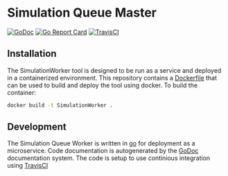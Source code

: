 # Simulation Queue Master

[![GoDoc](https://godoc.org/github.com/NJCoast/SimulationWorker?status.svg)](https://godoc.org/github.com/NJCoast/SimulationWorker)
[![Go Report Card](https://goreportcard.com/badge/github.com/NJCoast/SimulationWorker)](https://goreportcard.com/report/github.com/NJCoast/SimulationWorker)
[![TravisCI](https://travis-ci.org/NJCoast/SimulationWorker.svg?branch=master)](https://travis-ci.org/NJCoast/SimulationWorker)

## Installation

The SimulationWorker tool is designed to be run as a service and deployed in a containerized environment. This repository contains a [Dockerfile](https://docs.docker.com/engine/reference/builder/) that can be used to build and deploy the tool using docker. To build the container:

```bash
docker build -t SimulationWorker .
```

## Development

The Simulation Queue Worker is written in [go](https://golang.org/) for deployment as a microservice. Code documentation is autogenerated by the [GoDoc](https://godoc.org/) documentation system. The code is setup to use continious integration using [TravisCI](https://travis-ci.org)
